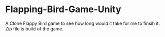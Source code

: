 # Flapping-Bird-Game-Unity
A Clone Flappy Bird game to see how long would it take for me to finsih it.
Zip file is build of the game.
